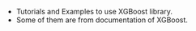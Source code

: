 - Tutorials and Examples to use XGBoost library.
- Some of them are from documentation of XGBoost. 
